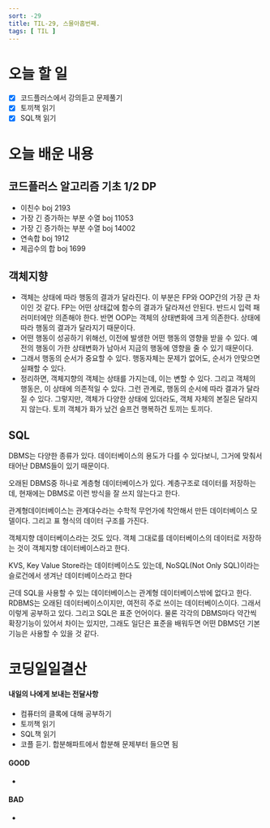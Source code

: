 ```yaml
---
sort: -29
title: TIL-29, 스물아홉번째.
tags: [ TIL ]
---
```


# 오늘 할 일

- [x] 코드플러스에서 강의듣고 문제풀기
- [x] 토끼책 읽기
- [x] SQL책 읽기

# 오늘 배운 내용  

## 코드플러스 알고리즘 기초 1/2 DP

* 이친수 boj 2193
* 가장 긴 증가하는 부분 수열 boj 11053
* 가장 긴 증가하는 부분 수열 boj 14002
* 연속합 boj 1912
* 제곱수의 합 boj 1699

## 객체지향

* 객체는 상태에 따라 행동의 결과가 달라진다. 이 부분은 FP와 OOP간의 가장 큰 차이인 것 같다. FP는 어떤 상태값에 함수의 결과가 달라져선 안된다. 반드시 입력 패러미터에만 의존해야 한다. 반면 OOP는 객체의 상태변화에 크게 의존한다. 상태에 따라 행동의 결과가 달라지기 때문이다.
* 어떤 행동이 성공하기 위해선, 이전에 발생한 어떤 행동의 영향을 받을 수 있다. 예전의 행동이 가한 상태변화가 남아서 지금의 행동에 영향을 줄 수 있기 때문이다.
* 그래서 행동의 순서가 중요할 수 있다. 행동자체는 문제가 없어도, 순서가 안맞으면 실패할 수 있다.
* 정리하면, 객체지향의 객체는 상태를 가지는데, 이는 변할 수 있다. 그리고 객체의 행동은, 이 상태에 의존적일 수 있다. 그런 관계로, 행동의 순서에 따라 결과가 달라질 수 있다. 그렇지만, 객체가 다양한 상태에 있더라도, 객체 자체의 본질은 달라지지 않는다. 토끼 객체가 화가 났건 슬프건 행복하건 토끼는 토끼다.

## SQL

DBMS는 다양한 종류가 있다. 데이터베이스의 용도가 다를 수 있다보니, 그거에 맞춰서 태어난 DBMS들이 있기 때문이다.

오래된 DBMS중 하나로 계층형 데이터베이스가 있다. 계층구조로 데이터를 저장하는데, 현재에는 DBMS로 이런 방식을 잘 쓰지 않는다고 한다.

관계형데이터베이스는 관계대수라는 수학적 무언가에 착안해서 만든 데이터베이스 모델이다. 그리고 표  형식의 데이터 구조를 가진다.

객체지향 데이터베이스라는 것도 있다. 객체 그대로를 데이터베이스의 데이터로 저장하는 것이 객체지향 데이터베이스라고 한다.

KVS, Key Value Store라는 데이터베이스도 있는데, NoSQL(Not Only SQL)이라는 슬로건에서 생겨난 데이터베이스라고 한다

근데 SQL을 사용할 수 있는 데이터베이스는 관계형 데이터베이스밖에 없다고 한다. RDBMS는 오래된 데이터베이스이지만, 여전히 주로 쓰이는 데이터베이스이다. 그래서 이렇게 공부하고 있다. 그리고 SQL은 표준 언어이다. 물론 각각의 DBMS마다 약간씩 확장기능이 있어서 차이는 있지만, 그래도 일단은 표준을 배워두면 어떤 DBMS던 기본기능은 사용할 수 있을 것 같다.

# 코딩일일결산

#### 내일의 나에게 보내는 전달사항

* 컴퓨터의 클록에 대해 공부하기
* 토끼책 읽기
* SQL책 읽기
* 코플 듣기. 합분해파트에서 합분해 문제부터 들으면 됨

#### GOOD

* 

#### BAD

* 

